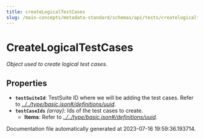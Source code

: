 ```yaml
---
title: createLogicalTestCases
slug: /main-concepts/metadata-standard/schemas/api/tests/createlogicaltestcases
---
```


# CreateLogicalTestCases

*Object used to create logical test cases.*

## Properties

- **`testSuiteId`**: TestSuite ID where we will be adding the test cases. Refer to *[../../type/basic.json#/definitions/uuid](#/../type/basic.json#/definitions/uuid)*.
- **`testCaseIds`** *(array)*: Ids of the test cases to create.
  - **Items**: Refer to *[../../type/basic.json#/definitions/uuid](#/../type/basic.json#/definitions/uuid)*.


Documentation file automatically generated at 2023-07-16 19:59:36.193714.
